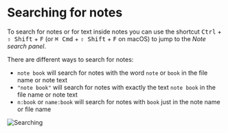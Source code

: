 # Searching for notes

To search for notes or for text inside notes you can use the shortcut
<kbd>Ctrl</kbd> + <kbd>⇧ Shift</kbd> + <kbd>F</kbd> (or 
<kbd>⌘ Cmd</kbd> + <kbd>⇧ Shift</kbd> + <kbd>F</kbd> on macOS) to jump to the *Note search panel*.

There are different ways to search for notes:

- `note book` will search for notes with the word `note` or `book` in the file
  name or note text
- `"note book"` will search for notes with exactly the text `note book` in the
  file name or note text
- `n:book` or `name:book` will search for notes with `book` just in the note
  name or file name

![Searching](/img/searching.png)
